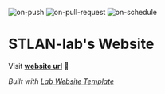 
  ![on-push](../../actions/workflows/on-push.yaml/badge.svg)
  ![on-pull-request](../../actions/workflows/on-pull-request.yaml/badge.svg)
  ![on-schedule](../../actions/workflows/on-schedule.yaml/badge.svg)

  # STLAN-lab's Website

  Visit **[website url](#)** 🚀

  _Built with [Lab Website Template](https://greene-lab.gitbook.io/lab-website-template-docs)_
